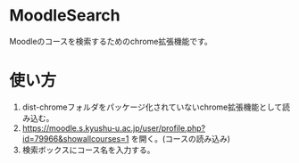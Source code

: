 # MoodleSearch
Moodleのコースを検索するためのchrome拡張機能です。
# 使い方
1. dist-chromeフォルダをパッケージ化されていないchrome拡張機能として読み込む。
2. https://moodle.s.kyushu-u.ac.jp/user/profile.php?id=79966&showallcourses=1 を開く。(コースの読み込み)
3. 検索ボックスにコース名を入力する。